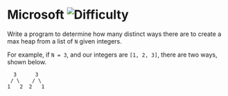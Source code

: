 # Microsoft ![Difficulty](https://img.shields.io/badge/-MEDIUM-yellow)
	
Write a program to determine how many distinct ways there are to create a max heap from a list of `N` given integers.
	
For example, if `N = 3`, and our integers are `[1, 2, 3]`, there are two ways, shown below.
	
```
  3      3
 / \    / \
1   2  2   1
```
	
